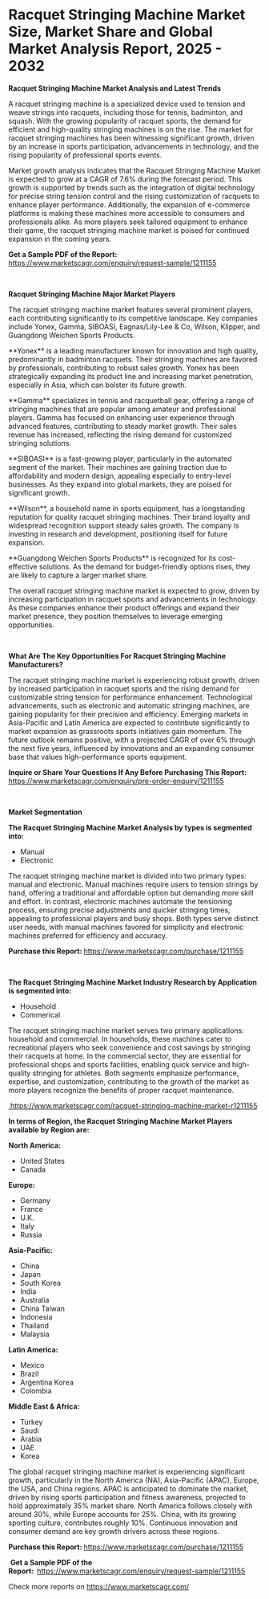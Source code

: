 <p><h1>Racquet Stringing Machine Market Size, Market Share and Global Market Analysis Report, 2025 - 2032</h1></p><p><strong>Racquet Stringing Machine Market Analysis and Latest Trends</strong></p>
<p><p>A racquet stringing machine is a specialized device used to tension and weave strings into racquets, including those for tennis, badminton, and squash. With the growing popularity of racquet sports, the demand for efficient and high-quality stringing machines is on the rise. The market for racquet stringing machines has been witnessing significant growth, driven by an increase in sports participation, advancements in technology, and the rising popularity of professional sports events.</p><p>Market growth analysis indicates that the Racquet Stringing Machine Market is expected to grow at a CAGR of 7.6% during the forecast period. This growth is supported by trends such as the integration of digital technology for precise string tension control and the rising customization of racquets to enhance player performance. Additionally, the expansion of e-commerce platforms is making these machines more accessible to consumers and professionals alike. As more players seek tailored equipment to enhance their game, the racquet stringing machine market is poised for continued expansion in the coming years.</p></p>
<p><strong>Get a Sample PDF of the Report:&nbsp;</strong> <a href="https://www.marketscagr.com/enquiry/request-sample/1211155?utm_campaign=3354&utm_medium=2&utm_source=Github&utm_content=ia&utm_term=24032025&utm_id=racquet-stringing-machine">https://www.marketscagr.com/enquiry/request-sample/1211155</a></p>
<p>&nbsp;</p>
<p><strong>Racquet Stringing Machine Major Market Players</strong></p>
<p><p>The racquet stringing machine market features several prominent players, each contributing significantly to its competitive landscape. Key companies include Yonex, Gamma, SIBOASI, Eagnas/Lily-Lee & Co, Wilson, Klipper, and Guangdong Weichen Sports Products.</p><p>**Yonex** is a leading manufacturer known for innovation and high quality, predominantly in badminton racquets. Their stringing machines are favored by professionals, contributing to robust sales growth. Yonex has been strategically expanding its product line and increasing market penetration, especially in Asia, which can bolster its future growth.</p><p>**Gamma** specializes in tennis and racquetball gear, offering a range of stringing machines that are popular among amateur and professional players. Gamma has focused on enhancing user experience through advanced features, contributing to steady market growth. Their sales revenue has increased, reflecting the rising demand for customized stringing solutions.</p><p>**SIBOASI** is a fast-growing player, particularly in the automated segment of the market. Their machines are gaining traction due to affordability and modern design, appealing especially to entry-level businesses. As they expand into global markets, they are poised for significant growth.</p><p>**Wilson**, a household name in sports equipment, has a longstanding reputation for quality racquet stringing machines. Their brand loyalty and widespread recognition support steady sales growth. The company is investing in research and development, positioning itself for future expansion.</p><p>**Guangdong Weichen Sports Products** is recognized for its cost-effective solutions. As the demand for budget-friendly options rises, they are likely to capture a larger market share.</p><p>The overall racquet stringing machine market is expected to grow, driven by increasing participation in racquet sports and advancements in technology. As these companies enhance their product offerings and expand their market presence, they position themselves to leverage emerging opportunities.</p></p>
<p>&nbsp;</p>
<p><strong>What Are The Key Opportunities For Racquet Stringing Machine Manufacturers?</strong></p>
<p><p>The racquet stringing machine market is experiencing robust growth, driven by increased participation in racquet sports and the rising demand for customizable string tension for performance enhancement. Technological advancements, such as electronic and automatic stringing machines, are gaining popularity for their precision and efficiency. Emerging markets in Asia-Pacific and Latin America are expected to contribute significantly to market expansion as grassroots sports initiatives gain momentum. The future outlook remains positive, with a projected CAGR of over 6% through the next five years, influenced by innovations and an expanding consumer base that values high-performance sports equipment.</p></p>
<p><strong>Inquire or Share Your Questions If Any Before Purchasing This Report:</strong> <a href="https://www.marketscagr.com/enquiry/pre-order-enquiry/1211155?utm_campaign=3354&utm_medium=2&utm_source=Github&utm_content=ia&utm_term=24032025&utm_id=racquet-stringing-machine">https://www.marketscagr.com/enquiry/pre-order-enquiry/1211155</a></p>
<p>&nbsp;</p>
<p><strong>Market Segmentation</strong></p>
<p><strong>The Racquet Stringing Machine Market Analysis by types is segmented into:</strong></p>
<p><ul><li>Manual</li><li>Electronic</li></ul></p>
<p><p>The racquet stringing machine market is divided into two primary types: manual and electronic. Manual machines require users to tension strings by hand, offering a traditional and affordable option but demanding more skill and effort. In contrast, electronic machines automate the tensioning process, ensuring precise adjustments and quicker stringing times, appealing to professional players and busy shops. Both types serve distinct user needs, with manual machines favored for simplicity and electronic machines preferred for efficiency and accuracy.</p></p>
<p><strong>Purchase this Report:&nbsp;</strong><a href="https://www.marketscagr.com/purchase/1211155?utm_campaign=3354&utm_medium=2&utm_source=Github&utm_content=ia&utm_term=24032025&utm_id=racquet-stringing-machine">https://www.marketscagr.com/purchase/1211155</a></p>
<p>&nbsp;</p>
<p><strong>The Racquet Stringing Machine Market Industry Research by Application is segmented into:</strong></p>
<p><ul><li>Household</li><li>Commerical</li></ul></p>
<p><p>The racquet stringing machine market serves two primary applications: household and commercial. In households, these machines cater to recreational players who seek convenience and cost savings by stringing their racquets at home. In the commercial sector, they are essential for professional shops and sports facilities, enabling quick service and high-quality stringing for athletes. Both segments emphasize performance, expertise, and customization, contributing to the growth of the market as more players recognize the benefits of proper racquet maintenance.</p></p>
<p><a href="https://www.marketscagr.com/racquet-stringing-machine-market-r1211155?utm_campaign=3354&utm_medium=2&utm_source=Github&utm_content=ia&utm_term=24032025&utm_id=racquet-stringing-machine">&nbsp;https://www.marketscagr.com/racquet-stringing-machine-market-r1211155</a></p>
<p><strong>In terms of Region, the Racquet Stringing Machine Market Players available by Region are:</strong></p>
<p>
    <p> <strong> North America: </strong>
        <ul>
            <li>United States</li>
            <li>Canada</li>
        </ul>
        </p> 
    <p> <strong> Europe: </strong>
        <ul>
            <li>Germany</li>
            <li>France</li>
            <li>U.K.</li>
            <li>Italy</li>
            <li>Russia</li>
        </ul>
        </p> 
    <p> <strong> Asia-Pacific: </strong>
        <ul>
            <li>China</li>
            <li>Japan</li>
            <li>South Korea</li>
            <li>India</li>
            <li>Australia</li>
            <li>China Taiwan</li>
            <li>Indonesia</li>
            <li>Thailand</li>
            <li>Malaysia</li>
        </ul>
        </p> 
    <p> <strong> Latin America: </strong>
        <ul>
            <li>Mexico</li>
            <li>Brazil</li>
            <li>Argentina Korea</li>
            <li>Colombia</li>
        </ul>
        </p> 
    <p> <strong> Middle East & Africa: </strong>
        <ul>
            <li>Turkey</li>
            <li>Saudi</li>
            <li>Arabia</li>
            <li>UAE</li>
            <li>Korea</li>
        </ul>
    </p>
    </p>
<p><p>The global racquet stringing machine market is experiencing significant growth, particularly in the North America (NA), Asia-Pacific (APAC), Europe, the USA, and China regions. APAC is anticipated to dominate the market, driven by rising sports participation and fitness awareness, projected to hold approximately 35% market share. North America follows closely with around 30%, while Europe accounts for 25%. China, with its growing sporting culture, contributes roughly 10%. Continuous innovation and consumer demand are key growth drivers across these regions.</p></p>
<p><strong>Purchase this Report: </strong><a href="https://www.marketscagr.com/purchase/1211155?utm_campaign=3354&utm_medium=2&utm_source=Github&utm_content=ia&utm_term=24032025&utm_id=racquet-stringing-machine">https://www.marketscagr.com/purchase/1211155</a></p>
<p>&nbsp;<strong>Get a Sample PDF of the Report:&nbsp;&nbsp;</strong><a href="https://www.marketscagr.com/enquiry/request-sample/1211155?utm_campaign=3354&utm_medium=2&utm_source=Github&utm_content=ia&utm_term=24032025&utm_id=racquet-stringing-machine">https://www.marketscagr.com/enquiry/request-sample/1211155</a></p>
<p><strong></strong></p>
<p>Check more reports on <a href="https://www.marketscagr.com/?utm_campaign=3354&utm_medium=2&utm_source=Github&utm_content=ia&utm_term=24032025&utm_id=racquet-stringing-machine">https://www.marketscagr.com/</a></p>